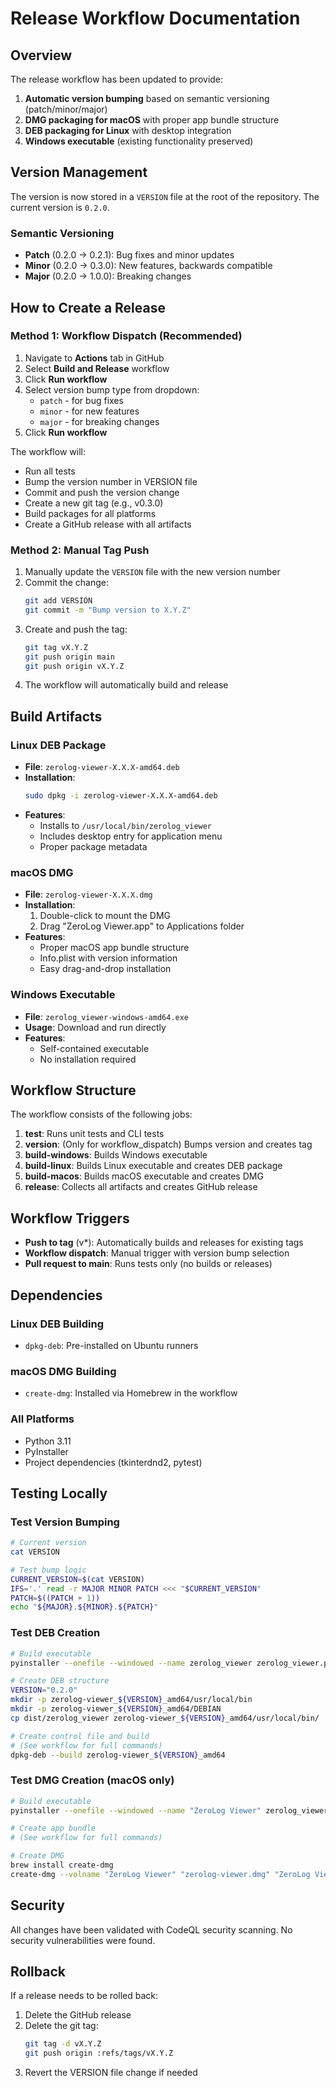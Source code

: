 # Release Workflow Documentation

## Overview

The release workflow has been updated to provide:

1. **Automatic version bumping** based on semantic versioning (patch/minor/major)
2. **DMG packaging for macOS** with proper app bundle structure
3. **DEB packaging for Linux** with desktop integration
4. **Windows executable** (existing functionality preserved)

## Version Management

The version is now stored in a `VERSION` file at the root of the repository. The current version is `0.2.0`.

### Semantic Versioning

- **Patch** (0.2.0 → 0.2.1): Bug fixes and minor updates
- **Minor** (0.2.0 → 0.3.0): New features, backwards compatible
- **Major** (0.2.0 → 1.0.0): Breaking changes

## How to Create a Release

### Method 1: Workflow Dispatch (Recommended)

1. Navigate to **Actions** tab in GitHub
2. Select **Build and Release** workflow
3. Click **Run workflow**
4. Select version bump type from dropdown:
   - `patch` - for bug fixes
   - `minor` - for new features
   - `major` - for breaking changes
5. Click **Run workflow**

The workflow will:
- Run all tests
- Bump the version number in VERSION file
- Commit and push the version change
- Create a new git tag (e.g., v0.3.0)
- Build packages for all platforms
- Create a GitHub release with all artifacts

### Method 2: Manual Tag Push

1. Manually update the `VERSION` file with the new version number
2. Commit the change:
   ```bash
   git add VERSION
   git commit -m "Bump version to X.Y.Z"
   ```
3. Create and push the tag:
   ```bash
   git tag vX.Y.Z
   git push origin main
   git push origin vX.Y.Z
   ```
4. The workflow will automatically build and release

## Build Artifacts

### Linux DEB Package

- **File**: `zerolog-viewer-X.X.X-amd64.deb`
- **Installation**: 
  ```bash
  sudo dpkg -i zerolog-viewer-X.X.X-amd64.deb
  ```
- **Features**:
  - Installs to `/usr/local/bin/zerolog_viewer`
  - Includes desktop entry for application menu
  - Proper package metadata

### macOS DMG

- **File**: `zerolog-viewer-X.X.X.dmg`
- **Installation**: 
  1. Double-click to mount the DMG
  2. Drag "ZeroLog Viewer.app" to Applications folder
- **Features**:
  - Proper macOS app bundle structure
  - Info.plist with version information
  - Easy drag-and-drop installation

### Windows Executable

- **File**: `zerolog_viewer-windows-amd64.exe`
- **Usage**: Download and run directly
- **Features**:
  - Self-contained executable
  - No installation required

## Workflow Structure

The workflow consists of the following jobs:

1. **test**: Runs unit tests and CLI tests
2. **version**: (Only for workflow_dispatch) Bumps version and creates tag
3. **build-windows**: Builds Windows executable
4. **build-linux**: Builds Linux executable and creates DEB package
5. **build-macos**: Builds macOS executable and creates DMG
6. **release**: Collects all artifacts and creates GitHub release

## Workflow Triggers

- **Push to tag** (v*): Automatically builds and releases for existing tags
- **Workflow dispatch**: Manual trigger with version bump selection
- **Pull request to main**: Runs tests only (no builds or releases)

## Dependencies

### Linux DEB Building
- `dpkg-deb`: Pre-installed on Ubuntu runners

### macOS DMG Building
- `create-dmg`: Installed via Homebrew in the workflow

### All Platforms
- Python 3.11
- PyInstaller
- Project dependencies (tkinterdnd2, pytest)

## Testing Locally

### Test Version Bumping
```bash
# Current version
cat VERSION

# Test bump logic
CURRENT_VERSION=$(cat VERSION)
IFS='.' read -r MAJOR MINOR PATCH <<< "$CURRENT_VERSION"
PATCH=$((PATCH + 1))
echo "${MAJOR}.${MINOR}.${PATCH}"
```

### Test DEB Creation
```bash
# Build executable
pyinstaller --onefile --windowed --name zerolog_viewer zerolog_viewer.py

# Create DEB structure
VERSION="0.2.0"
mkdir -p zerolog-viewer_${VERSION}_amd64/usr/local/bin
mkdir -p zerolog-viewer_${VERSION}_amd64/DEBIAN
cp dist/zerolog_viewer zerolog-viewer_${VERSION}_amd64/usr/local/bin/

# Create control file and build
# (See workflow for full commands)
dpkg-deb --build zerolog-viewer_${VERSION}_amd64
```

### Test DMG Creation (macOS only)
```bash
# Build executable
pyinstaller --onefile --windowed --name "ZeroLog Viewer" zerolog_viewer.py

# Create app bundle
# (See workflow for full commands)

# Create DMG
brew install create-dmg
create-dmg --volname "ZeroLog Viewer" "zerolog-viewer.dmg" "ZeroLog Viewer.app"
```

## Security

All changes have been validated with CodeQL security scanning. No security vulnerabilities were found.

## Rollback

If a release needs to be rolled back:

1. Delete the GitHub release
2. Delete the git tag:
   ```bash
   git tag -d vX.Y.Z
   git push origin :refs/tags/vX.Y.Z
   ```
3. Revert the VERSION file change if needed
